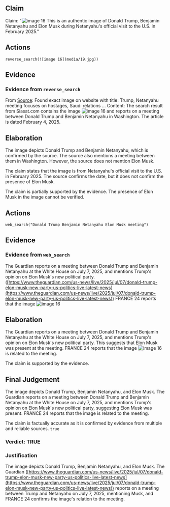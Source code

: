## Claim
Claim: "![image 16](media/19.jpg) This is an authentic image of Donald Trump, Benjamin Netanyahu and Elon Musk during Netanyahu's official visit to the U.S. in February 2025."

## Actions
```
reverse_search(![image 16](media/19.jpg))
```

## Evidence
### Evidence from `reverse_search`
From [Source](https://www.siasat.com/trump-netanyahu-meeting-focuses-on-hostages-saudi-relations-iran-threats-3175717/): Found exact image on website with title: Trump, Netanyahu meeting focuses on hostages, Saudi relations ...
Content: The search result from Siasat.com contains the image ![image 16](media/19.jpg) and reports on a meeting between Donald Trump and Benjamin Netanyahu in Washington. The article is dated February 4, 2025.


## Elaboration
The image depicts Donald Trump and Benjamin Netanyahu, which is confirmed by the source. The source also mentions a meeting between them in Washington. However, the source does not mention Elon Musk.

The claim states that the image is from Netanyahu's official visit to the U.S. in February 2025. The source confirms the date, but it does not confirm the presence of Elon Musk.

The claim is partially supported by the evidence. The presence of Elon Musk in the image cannot be verified.


## Actions
```
web_search("Donald Trump Benjamin Netanyahu Elon Musk meeting")
```

## Evidence
### Evidence from `web_search`
The Guardian reports on a meeting between Donald Trump and Benjamin Netanyahu at the White House on July 7, 2025, and mentions Trump's opinion on Elon Musk's new political party. ([https://www.theguardian.com/us-news/live/2025/jul/07/donald-trump-elon-musk-new-party-us-politics-live-latest-news](https://www.theguardian.com/us-news/live/2025/jul/07/donald-trump-elon-musk-new-party-us-politics-live-latest-news)) FRANCE 24 reports that the image ![image 16](media/19.jpg)

## Elaboration
The Guardian reports on a meeting between Donald Trump and Benjamin Netanyahu at the White House on July 7, 2025, and mentions Trump's opinion on Elon Musk's new political party. This suggests that Elon Musk was present at the meeting. FRANCE 24 reports that the image ![image 16](media/19.jpg) is related to the meeting.

The claim is supported by the evidence.


## Final Judgement
The image depicts Donald Trump, Benjamin Netanyahu, and Elon Musk. The Guardian reports on a meeting between Donald Trump and Benjamin Netanyahu at the White House on July 7, 2025, and mentions Trump's opinion on Elon Musk's new political party, suggesting Elon Musk was present. FRANCE 24 reports that the image is related to the meeting.

The claim is factually accurate as it is confirmed by evidence from multiple and reliable sources. `true`

### Verdict: TRUE

### Justification
The image depicts Donald Trump, Benjamin Netanyahu, and Elon Musk. The Guardian ([https://www.theguardian.com/us-news/live/2025/jul/07/donald-trump-elon-musk-new-party-us-politics-live-latest-news](https://www.theguardian.com/us-news/live/2025/jul/07/donald-trump-elon-musk-new-party-us-politics-live-latest-news)) reports on a meeting between Trump and Netanyahu on July 7, 2025, mentioning Musk, and FRANCE 24 confirms the image's relation to the meeting.
